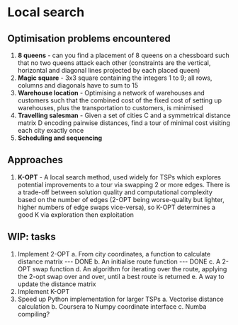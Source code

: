 # Local search


## Optimisation problems encountered
1. **8 queens** - can you find a placement of 8 queens on a chessboard such that no two queens attack each other (constraints are the vertical, horizontal and diagonal lines projected by each placed queen)
2. **Magic square** - 3x3 square containing the integers 1 to 9; all rows, columns and diagonals have to sum to 15
3. **Warehouse location** - Optimising a network of warehouses and customers such that the combined cost of the fixed cost of setting up warehouses, plus the transportation to customers, is minimised
4. **Travelling salesman** - Given a set of cities C and a symmetrical distance matrix D encoding pairwise distances, find a tour of minimal cost visiting each city exactly once
5. **Scheduling and sequencing**


## Approaches
1. **K-OPT** - A local search method, used widely for TSPs which explores potential improvements to a tour via swapping 2 or more edges. There is a trade-off between solution quality and computational complexity based on the number of edges (2-OPT being worse-quality but lighter, higher numbers of edge swaps vice-versa), so K-OPT determines a good K via exploration then exploitation


## WIP: tasks
1. Implement 2-OPT
   a. From city coordinates, a function to calculate distance matrix --- DONE
   b. An initialise route function --- DONE
   c. A 2-OPT swap function
   d. An algorithm for iterating over the route, applying the 2-opt swap over and over, until a best route is returned
   e. A way to update the distance matrix
2. Implement K-OPT
3. Speed up Python implementation for larger TSPs
   a. Vectorise distance calculation
   b. Coursera to Numpy coordinate interface
   c. Numba compiling?